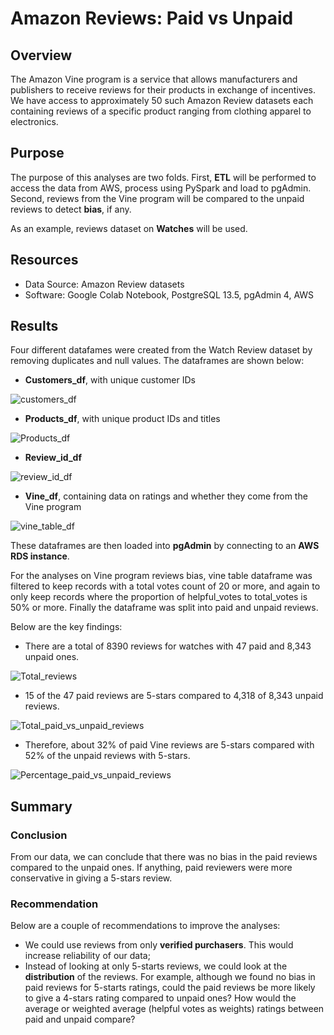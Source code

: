 # Amazon Reviews: Paid vs Unpaid

## Overview
The Amazon Vine program is a service that allows manufacturers and publishers to receive reviews for their products in exchange of incentives. We have access to approximately 50 such Amazon Review datasets each containing reviews of a specific product ranging from clothing apparel to electronics.

## Purpose
The purpose of this analyses are two folds. First, **ETL** will be performed to access the data from AWS, process using PySpark and load to pgAdmin. Second, reviews from the Vine program will be compared to the unpaid reviews to detect **bias**, if any.

As an example, reviews dataset on **Watches** will be used.

## Resources
- Data Source: Amazon Review datasets
- Software: Google Colab Notebook, PostgreSQL 13.5, pgAdmin 4, AWS

## Results
Four different datafames were created from the Watch Review dataset by removing duplicates and null values. The dataframes are shown below:

- **Customers_df**, with unique customer IDs

![customers_df](https://github.com/Nusratnimme/Amazon_Vine_Analysis/blob/main/Images/customers_df.png)

- **Products_df**, with unique product IDs and titles

![Products_df](https://github.com/Nusratnimme/Amazon_Vine_Analysis/blob/main/Images/products_df.png)

- **Review_id_df**

![review_id_df](https://github.com/Nusratnimme/Amazon_Vine_Analysis/blob/main/Images/review_id_df.png)

- **Vine_df**, containing data on ratings and whether they come from the Vine program

![vine_table_df](https://github.com/Nusratnimme/Amazon_Vine_Analysis/blob/main/Images/vine_df.png)

These dataframes are then loaded into **pgAdmin** by connecting to an **AWS RDS instance**.

For the analyses on Vine program reviews bias, vine table dataframe was filtered to keep records with a total votes count of 20 or more, and again to only keep records where the proportion of helpful_votes to total_votes is 50% or more. Finally the dataframe was split into paid and unpaid reviews.

Below are the key findings:

- There are a total of 8390 reviews for watches with 47 paid and 8,343 unpaid ones.

![Total_reviews](https://github.com/Nusratnimme/Amazon_Vine_Analysis/blob/main/Images/Total_reviews.png)

- 15 of the 47 paid reviews are 5-stars compared to 4,318 of 8,343 unpaid reviews.

![Total_paid_vs_unpaid_reviews](https://github.com/Nusratnimme/Amazon_Vine_Analysis/blob/main/Images/Toatal_paid_vs_unpaid_reviews.png)

- Therefore, about 32% of paid Vine reviews are 5-stars compared with 52% of the unpaid reviews with 5-stars.

![Percentage_paid_vs_unpaid_reviews](https://github.com/Nusratnimme/Amazon_Vine_Analysis/blob/main/Images/Percentage_paid_vs_unpaid_reviews.png)

## Summary

### Conclusion
From our data, we can conclude that there was no bias in the paid reviews compared to the unpaid ones. If anything, paid reviewers were more conservative in giving a 5-stars review.

### Recommendation
Below are a couple of recommendations to improve the analyses:
- We could use reviews from only **verified purchasers**. This would increase reliability of our data;
- Instead of looking at only 5-starts reviews, we could look at the **distribution** of the reviews. For example, although we found no bias in paid reviews for 5-starts ratings, could the paid reviews be more likely to give a 4-stars rating compared to unpaid ones? How would the average or weighted average (helpful votes as weights) ratings between paid and unpaid compare?
